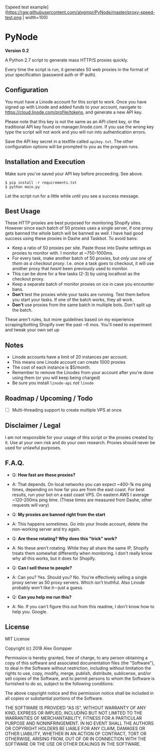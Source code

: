 ![speed test example](https://raw.githubusercontent.com/alxgmpr/PyNode/master/proxy-speed-test.png | width=100)

# PyNode
**Version 0.2**
 
A Python 2.7 script to generate mass HTTP/S proxies quickly.

Every time the script is run, it generates 50 web proxies in the format of your specification (password auth or IP auth).

## Configuration

You must have a Linode account for this script to work. Once you have signed up with Linode and 
added funds to your account, navigate to https://cloud.linode.com/profile/tokens, and generate a new API key.

Please note that this key is not the same as an API client key, or the traditional API key found on manager.linode.com.
If you use the wrong key type the script will not work and you will run into authentication errors.

Save the API key secret in a textfile called ```apikey.txt```. The other configuration options will be prompted to you
as the program runs.

## Installation and Execution

Make sure you've saved your API key before proceeding. See above.

```
$ pip install -r requirements.txt
$ python main.py
```

Let the script run for a little while until you see a success message.

## Best Usage

These HTTP proxies are best purposed for monitoring Shopify sites. However since each batch of 50 proxies uses a single
server, if one proxy gets banned the whole batch will be banned as well. I have had good success using these proxies in 
Dashe and Taskbot. To avoid bans:

* Keep a ratio of 50 proxies per site. Paste those into Dashe settings as proxies to monitor with. I monitor at ~750-1000ms.
* For every task, make another batch of 50 proxies, but *only use one of them as a checkout proxy*. I.e. once a task goes
to checkout, it will use another proxy that *hasnt* been previously used to monitor.
* This can be done for a few tasks (2-3) by using localhost as the checkout proxy.
* Keep a separate batch of monitor proxies on ice in case you encounter bans.
* **Don't** test the proxies while your tasks are running. Test them before you start your tasks. If one of the batch works,
they all work.
* **Don't** use proxies from the same batch in multiple bots. Don't split up the batch.

These aren't rules, but more guidelines based on my experience scraping/botting Shopify over the past ~6 mos. You'll need
to experiment and tweak your own set up

## Notes

* Linode accounts have a limit of 20 instances per account. 
* This means one Linode account can create 1000 proxies
* The cost of each instance is $5/month.
* Remember to remove the Linodes from your account after you're done using them (or you will keep being charged)
* Be sure you install `linode-api` *not* `linode`

## Roadmap / Upcoming / Todo

- [ ] Multi-threading support to create multiple VPS at once

## Disclaimer / Legal

I am not responsible for your usage of this script or the proxies created by it. Use at your own risk and do your own research. Proxies should never 
be used for unlawful purposes.

## F.A.Q.

* Q: **How fast are these proxies?**
* A: That depends. On local networks you can expect ~400-1k ms ping times, depending on how far you are from the east coast.
For best results, run your bot on a east coast VPS. On eastern AWS I average ~120-200ms ping time. (These times are measured from Dashe, other requests will vary)

* Q: **My proxies are banned right from the start**
* A: This happens sometimes. Go into your linode account, delete the non-working server and try again.


* Q: **Are these rotating? Why does this "trick" work?**
* A: No these aren't rotating. While they all share the same IP, Shopify treats them somewhat differently when monitoring.
I don't really know why all this works, but it does for Shopify.


* Q: **Can I sell these to people?**
* A: Can you? Yes. Should you? No. You're effectively selling a single proxy server as 50 proxy servers. Which isn't truthful.
Also Linode probably won't like it—just a guess.


* Q: **Can you help me run this?**
* A: No. If you can't figure this out from this readme, I don't know how to help you. Google. 

## License

MIT License

Copyright (c) 2018 Alex Gompper

Permission is hereby granted, free of charge, to any person obtaining a copy
of this software and associated documentation files (the "Software"), to deal
in the Software without restriction, including without limitation the rights
to use, copy, modify, merge, publish, distribute, sublicense, and/or sell
copies of the Software, and to permit persons to whom the Software is
furnished to do so, subject to the following conditions:

The above copyright notice and this permission notice shall be included in all
copies or substantial portions of the Software.

THE SOFTWARE IS PROVIDED "AS IS", WITHOUT WARRANTY OF ANY KIND, EXPRESS OR
IMPLIED, INCLUDING BUT NOT LIMITED TO THE WARRANTIES OF MERCHANTABILITY,
FITNESS FOR A PARTICULAR PURPOSE AND NONINFRINGEMENT. IN NO EVENT SHALL THE
AUTHORS OR COPYRIGHT HOLDERS BE LIABLE FOR ANY CLAIM, DAMAGES OR OTHER
LIABILITY, WHETHER IN AN ACTION OF CONTRACT, TORT OR OTHERWISE, ARISING FROM,
OUT OF OR IN CONNECTION WITH THE SOFTWARE OR THE USE OR OTHER DEALINGS IN THE
SOFTWARE.
